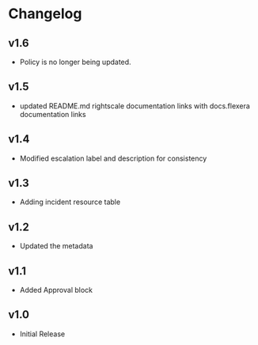 # Changelog

## v1.6

- Policy is no longer being updated.

## v1.5

- updated README.md rightscale documentation links with docs.flexera documentation links

## v1.4

- Modified escalation label and description for consistency

## v1.3

- Adding incident resource table

## v1.2

- Updated the metadata

## v1.1

- Added Approval block

## v1.0

- Initial Release
